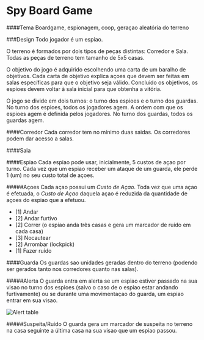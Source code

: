 Spy Board Game
==============

####Tema
Boardgame, espionagem, coop, geraçao aleatória do terreno

###Design
Todo jogador é um espiao.

O terreno é formados por dois tipos de peças distintas: Corredor e Sala.
Todas as peças de terreno tem tamanho de 5x5 casas.

O objetivo do jogo é adquirido escolhendo uma carta de um baralho de objetivos.
Cada carta de objetivo explica açoes que devem ser feitas em salas específicas
para que o objetivo seja válido.
Concluido os objetivos, os espioes devem voltar à sala inicial para que obtenha
a vitória.

O jogo se divide em dois turnos: o turno dos espioes e o turno dos guardas.
No turno dos espioes, todos os jogadores agem. A ordem com que os espioes agem
é definida pelos jogadores.
No turno dos guardas, todos os guardas agem.

####Corredor
Cada corredor tem no mínimo duas saidas.
Os corredores podem dar acesso a salas.

####Sala


####Espiao
Cada espiao pode usar, inicialmente, 5 custos de açao por turno.
Cada vez que um espiao receber um ataque de um guarda, ele perde 1 (um) no seu custo total de açoes.

#####Açoes
Cada açao possui um _Custo de Açao_.
Toda vez que uma açao é efetuada, o _Custo de Açao_ daquela açao é reduzida da quantidade
de açoes do espiao que a efetuou.

- [1] Andar
- [2] Andar furtivo
- [2] Correr (o espiao anda três casas e gera um marcador de ruído em cada casa)
- [3] Nocautear
- [2] Arrombar (lockpick)
- [1] Fazer ruído

####Guarda
Os guardas sao unidades geradas dentro do terreno (podendo ser gerados tanto nos corredores quanto nas salas).

#####Alerta
O guarda entra em alerta se um espiao estiver passado na sua visao no turno dos espioes (salvo o caso de o
espiao estar andando furtivamente) ou se durante uma movimentaçao do guarda, um espiao entrar em sua visao.

![Alert table](/SpyBoardGame/img/alert.png?raw=true)

#####Suspeita/Ruído
O guarda gera um marcador de suspeita no terreno na casa seguinte a última casa na sua visao que um espiao passou.

